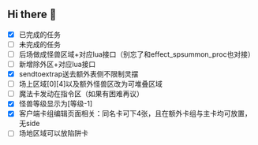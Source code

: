 ## Hi there 👋

- [x] 已完成的任务
- [ ] 未完成的任务
- [ ] 后场做成怪兽区域+对应lua接口（别忘了和effect_spsummon_proc也对接）
- [ ] 新增除外区+对应lua接口
- [x] sendtoextrap送去额外表侧不限制灵摆
- [ ] 场上区域[0][4]以及额外怪兽区改为可堆叠区域
- [ ] 魔法卡发动在指令区（如果有困难再议）
- [x] 怪兽等级显示为[等级-1]
- [x] 客户端卡组编辑页面相关：同名卡可下4张，且在额外卡组与主卡均可放置，无side
- [ ] 场地区域可以放陷阱卡
